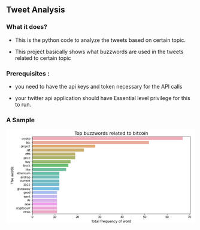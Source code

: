 ## Tweet Analysis

### What it does?

- This is the python code to analyze the tweets based on certain topic.

- This project basically shows what buzzwords are used in the tweets related to certain topic

### Prerequisites : 

- you need to have the api keys and token necessary for the API calls

- your twitter api application should have Essential level privilege for this to run.

### A Sample
![alt text](twitter.png)